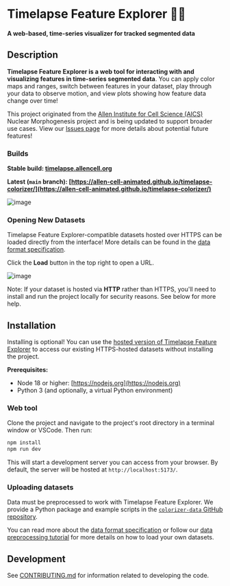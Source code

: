 # Timelapse Feature Explorer 🔬🎨

#### A web-based, time-series visualizer for tracked segmented data

## Description

**Timelapse Feature Explorer is a web tool for interacting with and visualizing features in time-series segmented data**. You can apply color maps and ranges,
switch between features in your dataset, play through your data to observe motion, and view plots showing how feature data change over time!

This project originated from the [Allen Institute for Cell Science (AICS)](https://alleninstitute.org/division/cell-science/) Nuclear Morphogenesis
project and is being updated to support broader use cases. View our [Issues page](https://github.com/allen-cell-animated/timelapse-colorizer/issues)
for more details about potential future features!

### Builds

**Stable build: [timelapse.allencell.org](https://timelapse.allencell.org)**

**Latest (`main` branch): [https://allen-cell-animated.github.io/timelapse-colorizer/](https://allen-cell-animated.github.io/timelapse-colorizer/)**

![image](https://github.com/allen-cell-animated/timelapse-colorizer/assets/30200665/81130299-7e75-4fc2-a344-19aba7aae8a5)

### Opening New Datasets

Timelapse Feature Explorer-compatible datasets hosted over HTTPS can be loaded directly from the interface! More details can be found in the [data format specification](https://github.com/allen-cell-animated/colorizer-data/blob/main/documentation/DATA_FORMAT.md).

Click the **Load** button in the top right to open a URL.

![image](https://github.com/allen-cell-animated/timelapse-colorizer/assets/30200665/e2631a78-b0d6-49fc-bb93-cefc94a91a53)

Note: If your dataset is hosted via **HTTP** rather than HTTPS, you'll need to install and run the project locally for security reasons. See below for more help.

## Installation

Installing is optional! You can use the [hosted version of Timelapse Feature Explorer](https://timelapse.allencell.org)
to access our existing HTTPS-hosted datasets without installing the project.

**Prerequisites:**

- Node 18 or higher: [https://nodejs.org](https://nodejs.org)
- Python 3 (and optionally, a virtual Python environment)

### Web tool

Clone the project and navigate to the project's root directory in a terminal window or VSCode. Then run:

```bash
npm install
npm run dev
```

This will start a development server you can access from your browser. By default, the server will be hosted at `http://localhost:5173/`.

### Uploading datasets

Data must be preprocessed to work with Timelapse Feature Explorer. We provide a Python package and example scripts in the [`colorizer-data` GitHub repository](https://github.com/allen-cell-animated/colorizer-data).

 You can read more about the [data format specification](https://github.com/allen-cell-animated/colorizer-data/blob/main/documentation/DATA_FORMAT.md) or follow our [data preprocessing tutorial](https://github.com/allen-cell-animated/colorizer-data/blob/main/documentation/getting_started_guide/GETTING_STARTED.ipynb) for more details on how to load your own datasets.

## Development

See [CONTRIBUTING.md](CONTRIBUTING.md) for information related to developing the code.
